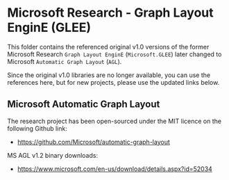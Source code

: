 # Microsoft Research - Graph Layout EnginE (GLEE)
This folder contains the referenced original v1.0 versions of 
the former Microsoft Research `Graph Layout EnginE`
(`Microsoft.GLEE`) later changed to Microsoft
`Automatic Graph Layout` (`AGL`).

Since the original v1.0 libraries are no longer available,
you can use the references here, but for new projects,
please use the updated links below.

## Microsoft Automatic Graph Layout
The research project has been open-sourced under the MIT licence
on the following Github link: 
 - https://github.com/Microsoft/automatic-graph-layout

MS AGL v1.2 binary downloads:
 - https://www.microsoft.com/en-us/download/details.aspx?id=52034

